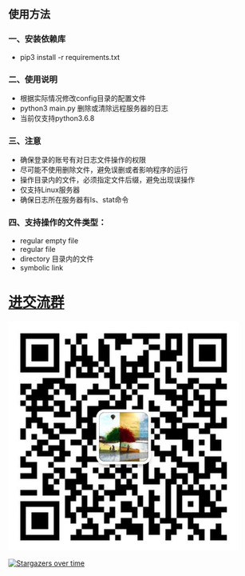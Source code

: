 ## 使用方法
### 一、安装依赖库
- pip3 install -r requirements.txt

### 二、使用说明
- 根据实际情况修改config目录的配置文件
- python3 main.py 删除或清除远程服务器的日志
- 当前仅支持python3.6.8

### 三、注意
- 确保登录的账号有对日志文件操作的权限
- 尽可能不使用删除文件，避免误删或者影响程序的运行
- 操作目录内的文件，必须指定文件后缀，避免出现误操作
- 仅支持Linux服务器
- 确保日志所在服务器有ls、stat命令

### 四、支持操作的文件类型：
- regular empty file
- regular file
- directory 目录内的文件
- symbolic link

# [进交流群]()
![avatar](https://github.com/yanchunhuo/resources/blob/master/wechat.png)


[![Stargazers over time](https://starchart.cc/yanchunhuo/AutomationTest.svg)](https://starchart.cc/yanchunhuo/AutomationTest)


